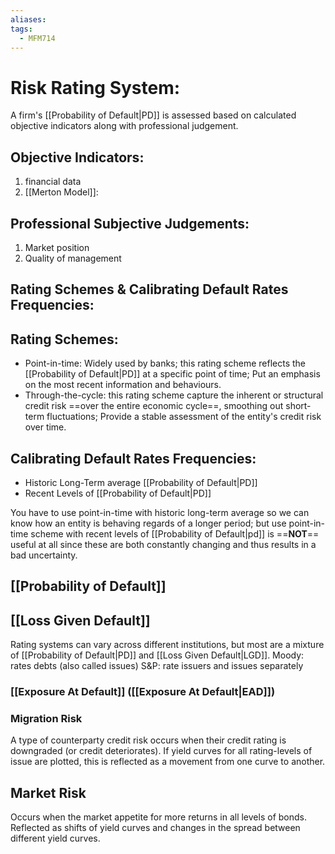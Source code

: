 ```yaml
---
aliases: 
tags:
  - MFM714
---
```

# Risk Rating System:
A firm's [[Probability of Default|PD]] is assessed based on calculated objective indicators along with professional judgement. 
## Objective Indicators:
1. financial data
2. [[Merton Model]]:
## Professional Subjective Judgements:
1. Market position
2. Quality of management

## Rating Schemes & Calibrating Default Rates Frequencies:
## Rating Schemes:
- Point-in-time: 
	  Widely used by banks;
	  this rating scheme reflects the [[Probability of Default|PD]] at a specific point of time;
	  Put an emphasis on the most recent information and behaviours.
- Through-the-cycle: 
	  this rating scheme capture the inherent or structural credit risk  ==over the entire economic cycle==, smoothing out short-term fluctuations;
	  Provide a stable assessment of the entity's credit risk over time.
## Calibrating Default Rates Frequencies:
- Historic Long-Term average [[Probability of Default|PD]]
- Recent Levels of [[Probability of Default|PD]]

You have to use point-in-time with historic long-term average so we can know how an entity is behaving regards of a longer period; but use point-in-time scheme with recent levels of [[Probability of Default|pd]] is ==**NOT**== useful at all since these are both constantly changing and thus results in a bad uncertainty.

## [[Probability of Default]]

## [[Loss Given Default]]

Rating systems can vary across different institutions, but most are a mixture of [[Probability of Default|PD]] and [[Loss Given Default|LGD]].
	Moody: rates debts (also called issues)
	S&P: rate issuers and issues separately
### [[Exposure At Default]] ([[Exposure At Default|EAD]])

### Migration Risk
A type of counterparty credit risk occurs when their credit rating is downgraded (or credit deteriorates). If yield curves for all rating-levels of issue are plotted, this is reflected as a movement from one curve to another.
## Market Risk
Occurs when the market appetite for more returns in all levels of bonds. Reflected as shifts of yield curves and changes in the spread between different yield curves.